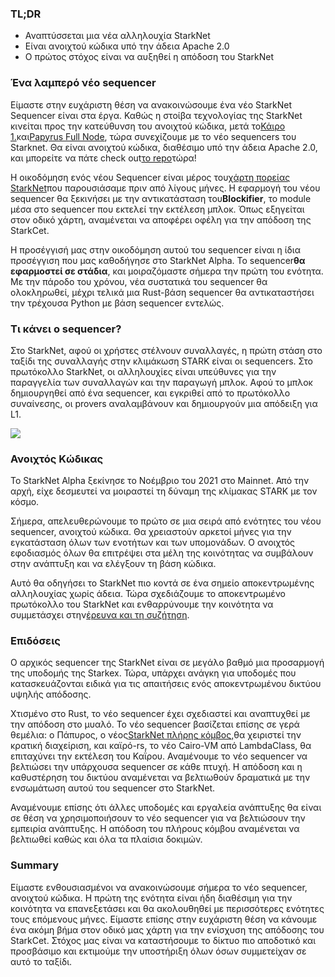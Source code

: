 ### TL;DR

* Αναπτύσσεται μια νέα αλληλουχία StarkNet
* Είναι ανοιχτού κώδικα υπό την άδεια Apache 2.0
* Ο πρώτος στόχος είναι να αυξηθεί η απόδοση του StarkNet

### Ένα λαμπερό νέο sequencer

Είμαστε στην ευχάριστη θέση να ανακοινώσουμε ένα νέο StarkNet Sequencer είναι στα έργα. Καθώς η στοίβα τεχνολογίας της StarkNet κινείται προς την κατεύθυνση του ανοιχτού κώδικα, μετά το[Κάιρο 1.](https://medium.com/starkware/open-sourcing-cairo-1-0-b3100a664bb0)και[Papyrus Full Node](https://medium.com/starkware/papyrus-an-open-source-starknet-full-node-396f7cd90202), τώρα συνεχίζουμε με το νέο sequencers του Starknet. Θα είναι ανοιχτού κώδικα, διαθέσιμο υπό την άδεια Apache 2.0, και μπορείτε να πάτε check out[το repo](https://github.com/starkware-libs/blockifier)τώρα!

Η οικοδόμηση ενός νέου Sequencer είναι μέρος του[χάρτη πορείας StarkNet](https://medium.com/starkware/starknet-performance-roadmap-bb7aae14c7de)που παρουσιάσαμε πριν από λίγους μήνες. Η εφαρμογή του νέου sequencer θα ξεκινήσει με την αντικατάσταση του**Blockifier**, το module μέσα στο sequencer που εκτελεί την εκτέλεση μπλοκ. Όπως εξηγείται στον οδικό χάρτη, αναμένεται να αποφέρει οφέλη για την απόδοση της StarkCet.

Η προσέγγισή μας στην οικοδόμηση αυτού του sequencer είναι η ίδια προσέγγιση που μας καθοδήγησε στο StarkNet Alpha. Το sequencer**θα εφαρμοστεί σε στάδια**, και μοιραζόμαστε σήμερα την πρώτη του ενότητα. Με την πάροδο του χρόνου, νέα συστατικά του sequencer θα ολοκληρωθεί, μέχρι τελικά μια Rust-βάση sequencer θα αντικαταστήσει την τρέχουσα Python με βάση sequencer εντελώς.

### Τι κάνει ο sequencer?

Στο StarkNet, αφού οι χρήστες στέλνουν συναλλαγές, η πρώτη στάση στο ταξίδι της συναλλαγής στην κλιμάκωση STARK είναι οι sequencers. Στο πρωτόκολλο StarkNet, οι αλληλουχίες είναι υπεύθυνες για την παραγγελία των συναλλαγών και την παραγωγή μπλοκ. Αφού το μπλοκ δημιουργηθεί από ένα sequencer, και εγκριθεί από το πρωτόκολλο συναίνεσης, οι provers αναλαμβάνουν και δημιουργούν μια απόδειξη για L1.

![](/assets/1_ndrekwqunjixo_wskdeycw-1.png)

### Ανοιχτός Κώδικας

Το StarkNet Alpha ξεκίνησε το Νοέμβριο του 2021 στο Mainnet. Από την αρχή, είχε δεσμευτεί να μοιραστεί τη δύναμη της κλίμακας STARK με τον κόσμο.

Σήμερα, απελευθερώνουμε το πρώτο σε μια σειρά από ενότητες του νέου sequencer, ανοιχτού κώδικα. Θα χρειαστούν αρκετοί μήνες για την εγκατάσταση όλων των ενοτήτων και των υπομονάδων. Ο ανοιχτός εφοδιασμός όλων θα επιτρέψει στα μέλη της κοινότητας να συμβάλουν στην ανάπτυξη και να ελέγξουν τη βάση κώδικα.

Αυτό θα οδηγήσει το StarkNet πιο κοντά σε ένα σημείο αποκεντρωμένης αλληλουχίας χωρίς άδεια. Τώρα σχεδιάζουμε το αποκεντρωμένο πρωτόκολλο του StarkNet και ενθαρρύνουμε την κοινότητα να συμμετάσχει στην[έρευνα και τη συζήτηση](https://community.starknet.io/t/starknet-decentralized-protocol-consensus/5386).

### Επιδόσεις

Ο αρχικός sequencer της StarkNet είναι σε μεγάλο βαθμό μια προσαρμογή της υποδομής της Starkex. Τώρα, υπάρχει ανάγκη για υποδομές που κατασκευάζονται ειδικά για τις απαιτήσεις ενός αποκεντρωμένου δικτύου υψηλής απόδοσης.

Χτισμένο στο Rust, το νέο sequencer έχει σχεδιαστεί και αναπτυχθεί με την απόδοση στο μυαλό. Το νέο sequencer βασίζεται επίσης σε γερά θεμέλια: ο Πάπυρος, ο νέος[StarkNet πλήρης κόμβος,](https://medium.com/starkware/papyrus-an-open-source-starknet-full-node-396f7cd90202)θα χειριστεί την κρατική διαχείριση, και καϊρό-rs, το νέο Cairo-VM από LambdaClass, θα επιταχύνει την εκτέλεση του Καΐρου. Αναμένουμε το νέο sequencer να βελτιώσει την υπάρχουσα sequencer σε κάθε πτυχή. Η απόδοση και η καθυστέρηση του δικτύου αναμένεται να βελτιωθούν δραματικά με την ενσωμάτωση αυτού του sequencer στο StarkNet.

Αναμένουμε επίσης ότι άλλες υποδομές και εργαλεία ανάπτυξης θα είναι σε θέση να χρησιμοποιήσουν το νέο sequencer για να βελτιώσουν την εμπειρία ανάπτυξης. Η απόδοση του πλήρους κόμβου αναμένεται να βελτιωθεί καθώς και όλα τα πλαίσια δοκιμών.

### Summary

Είμαστε ενθουσιασμένοι να ανακοινώσουμε σήμερα το νέο sequencer, ανοιχτού κώδικα. Η πρώτη της ενότητα είναι ήδη διαθέσιμη για την κοινότητα να επανεξετάσει και θα ακολουθηθεί με περισσότερες ενότητες τους επόμενους μήνες. Είμαστε επίσης στην ευχάριστη θέση να κάνουμε ένα ακόμη βήμα στον οδικό μας χάρτη για την ενίσχυση της απόδοσης του StarkCet. Στόχος μας είναι να καταστήσουμε το δίκτυο πιο αποδοτικό και προσβάσιμο και εκτιμούμε την υποστήριξη όλων όσων συμμετείχαν σε αυτό το ταξίδι.